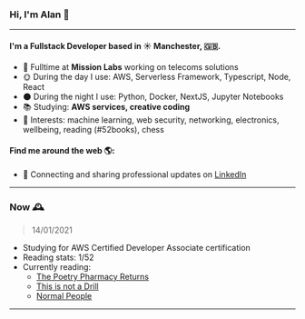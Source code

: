 ### Hi, I'm Alan 👋
---

#### I'm a Fullstack Developer based in ☀️ Manchester, 🇬🇧.

- 🏢 Fulltime at **Mission Labs** working on telecoms solutions
- 🌞 During the day I use: AWS, Serverless Framework, Typescript, Node, React
- 🌑 During the night I use: Python, Docker, NextJS, Jupyter Notebooks
- 📚 Studying: **AWS services, creative coding**
- 🌱 Interests: machine learning, web security, networking, electronics, wellbeing, reading (#52books), chess

#### Find me around the web 🌎:
- 💼 Connecting and sharing professional updates on <a href="https://www.linkedin.com/in/alanionita">LinkedIn</a>

---
### Now 🕰

> 14/01/2021
- Studying for AWS Certified Developer Associate certification
- Reading stats: 1/52
- Currently reading: 
    - [The Poetry Pharmacy Returns]()
    - [This is not a Drill]()
    - [Normal People]()
---
